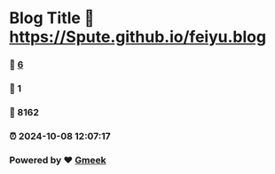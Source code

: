 # Blog Title :link: https://Spute.github.io/feiyu.blog 
### :page_facing_up: [6](https://Spute.github.io/feiyu.blog/tag.html) 
### :speech_balloon: 1 
### :hibiscus: 8162 
### :alarm_clock: 2024-10-08 12:07:17 
### Powered by :heart: [Gmeek](https://github.com/Meekdai/Gmeek)
